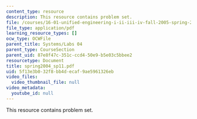 ```yaml
---
content_type: resource
description: This resource contains problem set.
file: /courses/16-01-unified-engineering-i-ii-iii-iv-fall-2005-spring-2006/5f13e3b032f8bb4decaf9ae5961326eb_spring2004_sp11.pdf
file_type: application/pdf
learning_resource_types: []
ocw_type: OCWFile
parent_title: Systems/Labs 04
parent_type: CourseSection
parent_uid: 87e8f47c-351c-ccd4-50e9-b5e03c5bbee2
resourcetype: Document
title: spring2004_sp11.pdf
uid: 5f13e3b0-32f8-bb4d-ecaf-9ae5961326eb
video_files:
  video_thumbnail_file: null
video_metadata:
  youtube_id: null
---
```

This resource contains problem set.